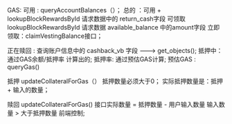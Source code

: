 GAS:
可用 : queryAccountBalances（）；
总的 ：可用 + lookupBlockRewardsById 请求数据中的 return_cash字段
可领取 lookupBlockRewardsById 请求数据 available_balance 中的amount字段
立即领取：claimVestingBalance接口；


正在赎回 : 查询账户信息中的 cashback_vb 字段  ---> get_objects();
抵押中：通过GAS余额/抵押率 计算出的;
抵押率: 通过预估GAS计算;
预估GAS : queryGas()


抵押
updateCollateralForGas（）
抵押数量必须大于0；
实际抵押数量是：抵押 + 输入的数量；


赎回
updateCollateralForGas()
接口实际数量 = 抵押数量 - 用户输入数量
输入数量 > 大于抵押数量 前端控制;



